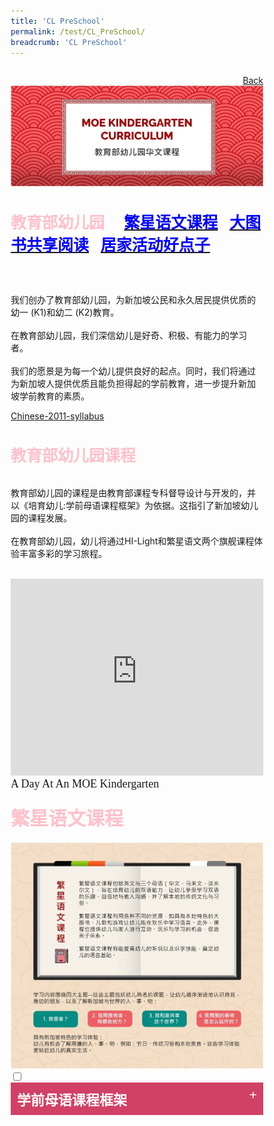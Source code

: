 ```yaml
---
title: 'CL PreSchool'
permalink: /test/CL_PreSchool/
breadcrumb: 'CL PreSchool'
---
```

<html>
<body>
<style>
  .tab img{
   width: 80%;
 }
  * {
  box-sizing: border-box;
}

 .tab table {
   display: none;
}
.tab table:target {
  display: block;
}
  .column {
  float: left;
  width: 80%;
  padding: 5px;
}
.atab label {
    position: relative;
    display: block;
    background: #d14165;
    color: #fff;
    font-weight: 700;
    padding: 10px;
    cursor: pointer;
 }
 .row {
    display: flex;
    height: 8%;
}
 .atab label::after {
  content: "+";
  font-size: 22px;
  position: absolute;
  right: 10px;
  top: 7px;
  transition: all 0.4s;
}
 iframe{
border : 0;
width:100%;
}
 .atab input[type=checkbox]:checked + label::after,
.atab input[type=radio]:checked + label::after {
    content: 'x';
    right: 14px;
    top: 7px;
  //transform:rotate(-225deg);
   /* transform: rotate(90deg); */
}
.tab-content {
  overflow: hidden;
  display: none;
  width:100%; 
}
.atab{
  margin-bottom: 5px;
  width:100%;  
}
 
</style>
<p style="font-size:28px;font-family:KaiTi"></p>
<a href="/gallery/华文学习展示区-chinese-exhibitions-a/moe-curriculum/" style="float:right;">Back</a><br/>
<img src="/images/CL-Presch-Header.jpg">
<p style="font-size:28px;font-family:KaiTi" ><h4 style="font-size:25px;font-family:KaiTi ;color:pink;">教育部幼儿园  &nbsp; &nbsp; 
 <a href="#C1" style="font-size:25px"><span style="color:blue;font-family:KaiTi">繁星语文课程</span></a>&nbsp;&nbsp;
 <a href="#C2" style="font-size:25px"><span style="color:blue;font-family:KaiTi">大图书共享阅读</span></a>&nbsp;&nbsp;
 <a href="#C3" style="font-size:25px"><span style="color:blue;font-family:KaiTi">居家活动好点子
</span></a> <br/><br/></h4>
我们创办了教育部幼儿园，为新加坡公民和永久居民提供优质的幼一 (K1)和幼二 (K2)教育。<br/><br/>
在教育部幼儿园，我们深信幼儿是好奇、积极、有能力的学习者。<br/><br/>
我们的愿景是为每一个幼儿提供良好的起点。同时，我们将通过为新加坡人提供优质且能负担得起的学前教育，进一步提升新加坡学前教育的素质。<br/>
</p>
<a href="#" target="_blank">Chinese-2011-syllabus</a>
<p style="font-size:28px;font-family:KaiTi" >
  <h4 style="font-size:25px;font-family:KaiTi ;color:pink;">教育部幼儿园课程
</h4>
教育部幼儿园的课程是由教育部课程专科督导设计与开发的，并以《培育幼儿:学前母语课程框架》为依据。这指引了新加坡幼儿园的课程发展。<br/><br/>
在教育部幼儿园，幼儿将通过HI-Light和繁星语文两个旗舰课程体验丰富多彩的学习旅程。<br/><br/></p>

<iframe width="560" height="315" src="https://www.youtube.com/embed/QXvV21a-TqE" frameborder="0" allow="accelerometer; autoplay; encrypted-media; gyroscope; picture-in-picture" allowfullscreen></iframe><br/><span style="font-size:18px;font-family:KaiTi">A Day At An MOE Kindergarten </span>

<h4 id= "C1"><span style="font-size:30px;font-family:KaiTi ;color:pink;">繁星语文课程 </span></h4>
<img src="/images/CL-PreSch-starlight.jpg">
<div class="atab">
      <input id="tab-1" type="checkbox" name="tab">
   <label for="tab-1" style="font-family:KaiTi;font-size:22px" class="lbChPI">学前母语课程框架 </label>
     <div class="tab-content">
       <table>
       <tr>
         <td><p style="font-size:28px;font-family:KaiTi" >
    《培育幼儿:学前母语课程框架》的核心理念是:幼儿是好奇、积极、 有能力的母语学习者。持有这个理念的教师必能实现这套框架的愿景、 宗旨以及学习目标。
<br/>本框架的教学宗旨建立在教学愿景之上，教学宗旨和指导原则又能协助教师设计课堂教学。教师在根据指导原则进行课堂 教学时，应谨记课程学习目标，以实现母语教学的愿景。</p> 
</td>
<td>
  <p><img src="/images/CL-Pre-right.png"> </p>    
</td>
  </tr>
       </table></div></div>
    

